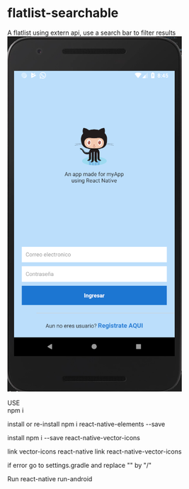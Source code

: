 # flatlist-searchable
A flatlist using extern api, use a search bar to filter results<br>
![Login](https://github.com/ingleonelrv/fleets/blob/master/assets/login.png)<br>

USE<br>
npm i

install or re-install
npm i react-native-elements --save

install
npm i --save react-native-vector-icons

link vector-icons
react-native link react-native-vector-icons

if error go to 
settings.gradle and replace "\" by "/"

Run
react-native run-android

